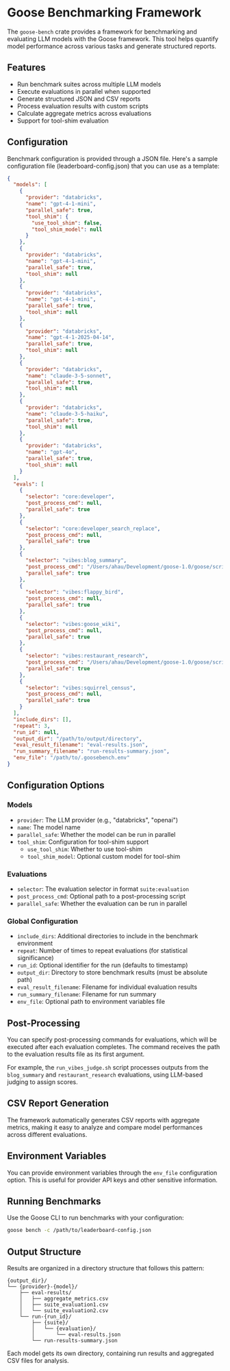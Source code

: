 # Goose Benchmarking Framework

The `goose-bench` crate provides a framework for benchmarking and evaluating LLM models with the Goose framework. This tool helps quantify model performance across various tasks and generate structured reports.

## Features

- Run benchmark suites across multiple LLM models
- Execute evaluations in parallel when supported
- Generate structured JSON and CSV reports
- Process evaluation results with custom scripts
- Calculate aggregate metrics across evaluations
- Support for tool-shim evaluation

## Configuration

Benchmark configuration is provided through a JSON file. Here's a sample configuration file (leaderboard-config.json) that you can use as a template:

```json
{
  "models": [
    {
      "provider": "databricks",
      "name": "gpt-4-1-mini",
      "parallel_safe": true,
      "tool_shim": {
        "use_tool_shim": false,
        "tool_shim_model": null
      }
    },
    {
      "provider": "databricks",
      "name": "gpt-4-1-mini",
      "parallel_safe": true,
      "tool_shim": null
    },
    {
      "provider": "databricks",
      "name": "gpt-4-1-mini",
      "parallel_safe": true,
      "tool_shim": null
    },
    {
      "provider": "databricks",
      "name": "gpt-4-1-2025-04-14",
      "parallel_safe": true,
      "tool_shim": null
    },
    {
      "provider": "databricks",
      "name": "claude-3-5-sonnet",
      "parallel_safe": true,
      "tool_shim": null
    },
    {
      "provider": "databricks",
      "name": "claude-3-5-haiku",
      "parallel_safe": true,
      "tool_shim": null
    },
    {
      "provider": "databricks",
      "name": "gpt-4o",
      "parallel_safe": true,
      "tool_shim": null
    }
  ],
  "evals": [
    {
      "selector": "core:developer",
      "post_process_cmd": null,
      "parallel_safe": true
    },
    {
      "selector": "core:developer_search_replace",
      "post_process_cmd": null,
      "parallel_safe": true
    },
    {
      "selector": "vibes:blog_summary",
      "post_process_cmd": "/Users/ahau/Development/goose-1.0/goose/scripts/bench-postprocess-scripts/run_vibes_judge.sh",
      "parallel_safe": true
    },
    {
      "selector": "vibes:flappy_bird",
      "post_process_cmd": null,
      "parallel_safe": true
    },
    {
      "selector": "vibes:goose_wiki",
      "post_process_cmd": null,
      "parallel_safe": true
    },
    {
      "selector": "vibes:restaurant_research",
      "post_process_cmd": "/Users/ahau/Development/goose-1.0/goose/scripts/bench-postprocess-scripts/run_vibes_judge.sh",
      "parallel_safe": true
    },
    {
      "selector": "vibes:squirrel_census",
      "post_process_cmd": null,
      "parallel_safe": true
    }
  ],
  "include_dirs": [],
  "repeat": 3,
  "run_id": null,
  "output_dir": "/path/to/output/directory",
  "eval_result_filename": "eval-results.json",
  "run_summary_filename": "run-results-summary.json",
  "env_file": "/path/to/.goosebench.env"
}
```

## Configuration Options

### Models

- `provider`: The LLM provider (e.g., "databricks", "openai")
- `name`: The model name
- `parallel_safe`: Whether the model can be run in parallel
- `tool_shim`: Configuration for tool-shim support
  - `use_tool_shim`: Whether to use tool-shim
  - `tool_shim_model`: Optional custom model for tool-shim

### Evaluations

- `selector`: The evaluation selector in format `suite:evaluation`
- `post_process_cmd`: Optional path to a post-processing script
- `parallel_safe`: Whether the evaluation can be run in parallel

### Global Configuration

- `include_dirs`: Additional directories to include in the benchmark environment
- `repeat`: Number of times to repeat evaluations (for statistical significance)
- `run_id`: Optional identifier for the run (defaults to timestamp)
- `output_dir`: Directory to store benchmark results (must be absolute path)
- `eval_result_filename`: Filename for individual evaluation results
- `run_summary_filename`: Filename for run summary
- `env_file`: Optional path to environment variables file

## Post-Processing

You can specify post-processing commands for evaluations, which will be executed after each evaluation completes. The command receives the path to the evaluation results file as its first argument.

For example, the `run_vibes_judge.sh` script processes outputs from the `blog_summary` and `restaurant_research` evaluations, using LLM-based judging to assign scores.

## CSV Report Generation

The framework automatically generates CSV reports with aggregate metrics, making it easy to analyze and compare model performances across different evaluations.

## Environment Variables

You can provide environment variables through the `env_file` configuration option. This is useful for provider API keys and other sensitive information.

## Running Benchmarks

Use the Goose CLI to run benchmarks with your configuration:

```bash
goose bench -c /path/to/leaderboard-config.json
```

## Output Structure

Results are organized in a directory structure that follows this pattern:

```
{output_dir}/
└── {provider}-{model}/
    ├── eval-results/
    │   ├── aggregate_metrics.csv
    │   ├── suite_evaluation1.csv
    │   └── suite_evaluation2.csv
    └── run-{run_id}/
        ├── {suite}/
        │   └── {evaluation}/
        │       └── eval-results.json
        └── run-results-summary.json
```

Each model gets its own directory, containing run results and aggregated CSV files for analysis.